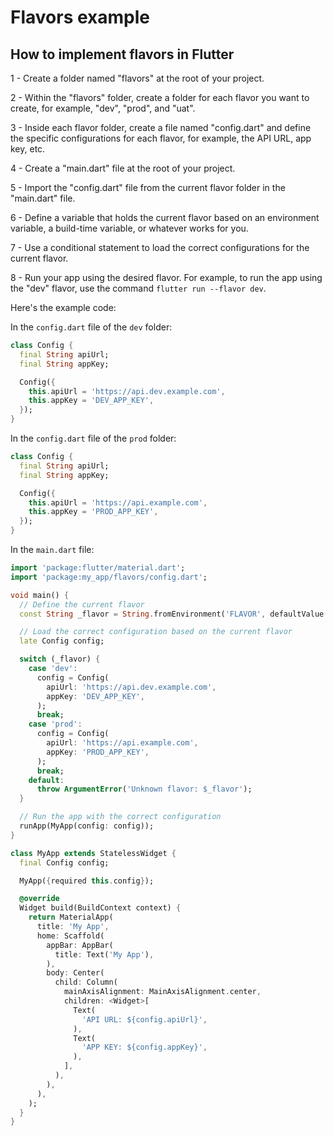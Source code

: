 # Flavors example
## How to implement flavors in Flutter

1 - Create a folder named "flavors" at the root of your project.

2 - Within the "flavors" folder, create a folder for each flavor you want to create, for example, "dev", "prod", and "uat".

3 - Inside each flavor folder, create a file named "config.dart" and define the specific configurations for each flavor, for example, the API URL, app key, etc.

4 - Create a "main.dart" file at the root of your project.

5 - Import the "config.dart" file from the current flavor folder in the "main.dart" file.

6 - Define a variable that holds the current flavor based on an environment variable, a build-time variable, or whatever works for you.

7 - Use a conditional statement to load the correct configurations for the current flavor.

8 - Run your app using the desired flavor. For example, to run the app using the "dev" flavor, use the command `flutter run --flavor dev`.

Here's the example code:

In the `config.dart` file of the `dev` folder:
```dart
class Config {
  final String apiUrl;
  final String appKey;

  Config({
    this.apiUrl = 'https://api.dev.example.com',
    this.appKey = 'DEV_APP_KEY',
  });
}
```

In the `config.dart` file of the `prod` folder:
```dart
class Config {
  final String apiUrl;
  final String appKey;

  Config({
    this.apiUrl = 'https://api.example.com',
    this.appKey = 'PROD_APP_KEY',
  });
}
```

In the `main.dart` file:
```dart
import 'package:flutter/material.dart';
import 'package:my_app/flavors/config.dart';

void main() {
  // Define the current flavor
  const String _flavor = String.fromEnvironment('FLAVOR', defaultValue: 'dev');

  // Load the correct configuration based on the current flavor
  late Config config;

  switch (_flavor) {
    case 'dev':
      config = Config(
        apiUrl: 'https://api.dev.example.com',
        appKey: 'DEV_APP_KEY',
      );
      break;
    case 'prod':
      config = Config(
        apiUrl: 'https://api.example.com',
        appKey: 'PROD_APP_KEY',
      );
      break;
    default:
      throw ArgumentError('Unknown flavor: $_flavor');
  }

  // Run the app with the correct configuration
  runApp(MyApp(config: config));
}

class MyApp extends StatelessWidget {
  final Config config;

  MyApp({required this.config});

  @override
  Widget build(BuildContext context) {
    return MaterialApp(
      title: 'My App',
      home: Scaffold(
        appBar: AppBar(
          title: Text('My App'),
        ),
        body: Center(
          child: Column(
            mainAxisAlignment: MainAxisAlignment.center,
            children: <Widget>[
              Text(
                'API URL: ${config.apiUrl}',
              ),
              Text(
                'APP KEY: ${config.appKey}',
              ),
            ],
          ),
        ),
      ),
    );
  }
}

```
